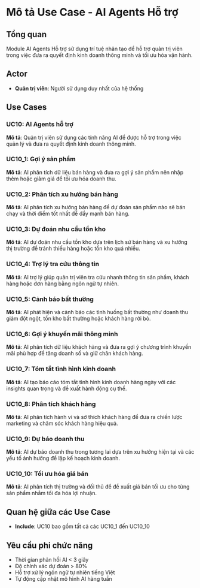 # Mô tả Use Case - AI Agents Hỗ trợ

## Tổng quan
Module AI Agents Hỗ trợ sử dụng trí tuệ nhân tạo để hỗ trợ quản trị viên trong việc đưa ra quyết định kinh doanh thông minh và tối ưu hóa vận hành.

## Actor
- **Quản trị viên**: Người sử dụng duy nhất của hệ thống

## Use Cases

### UC10: AI Agents hỗ trợ
**Mô tả**: Quản trị viên sử dụng các tính năng AI để được hỗ trợ trong việc quản lý và đưa ra quyết định kinh doanh thông minh.

### UC10_1: Gợi ý sản phẩm
**Mô tả**: AI phân tích dữ liệu bán hàng và đưa ra gợi ý sản phẩm nên nhập thêm hoặc giảm giá để tối ưu hóa doanh thu.

### UC10_2: Phân tích xu hướng bán hàng
**Mô tả**: AI phân tích xu hướng bán hàng để dự đoán sản phẩm nào sẽ bán chạy và thời điểm tốt nhất để đẩy mạnh bán hàng.

### UC10_3: Dự đoán nhu cầu tồn kho
**Mô tả**: AI dự đoán nhu cầu tồn kho dựa trên lịch sử bán hàng và xu hướng thị trường để tránh thiếu hàng hoặc tồn kho quá nhiều.

### UC10_4: Trợ lý tra cứu thông tin
**Mô tả**: AI trợ lý giúp quản trị viên tra cứu nhanh thông tin sản phẩm, khách hàng hoặc đơn hàng bằng ngôn ngữ tự nhiên.

### UC10_5: Cảnh báo bất thường
**Mô tả**: AI phát hiện và cảnh báo các tình huống bất thường như doanh thu giảm đột ngột, tồn kho bất thường hoặc khách hàng rời bỏ.

### UC10_6: Gợi ý khuyến mãi thông minh
**Mô tả**: AI phân tích dữ liệu khách hàng và đưa ra gợi ý chương trình khuyến mãi phù hợp để tăng doanh số và giữ chân khách hàng.

### UC10_7: Tóm tắt tình hình kinh doanh
**Mô tả**: AI tạo báo cáo tóm tắt tình hình kinh doanh hàng ngày với các insights quan trọng và đề xuất hành động cụ thể.

### UC10_8: Phân tích khách hàng
**Mô tả**: AI phân tích hành vi và sở thích khách hàng để đưa ra chiến lược marketing và chăm sóc khách hàng hiệu quả.

### UC10_9: Dự báo doanh thu
**Mô tả**: AI dự báo doanh thu trong tương lai dựa trên xu hướng hiện tại và các yếu tố ảnh hưởng để lập kế hoạch kinh doanh.

### UC10_10: Tối ưu hóa giá bán
**Mô tả**: AI phân tích thị trường và đối thủ để đề xuất giá bán tối ưu cho từng sản phẩm nhằm tối đa hóa lợi nhuận.

## Quan hệ giữa các Use Case
- **Include**: UC10 bao gồm tất cả các UC10_1 đến UC10_10

## Yêu cầu phi chức năng
- Thời gian phản hồi AI < 3 giây
- Độ chính xác dự đoán > 80%
- Hỗ trợ xử lý ngôn ngữ tự nhiên tiếng Việt
- Tự động cập nhật mô hình AI hàng tuần






